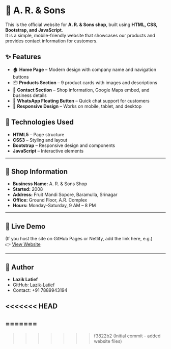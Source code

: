 # 🏪 A. R. & Sons 

This is the official website for **A. R. & Sons shop**, built using **HTML, CSS, Bootstrap, and JavaScript**.  
It is a simple, mobile-friendly website that showcases our products and provides contact information for customers.

## ✨ Features

- 🏠 **Home Page** – Modern design with company name and navigation buttons  
- 📦 **Products Section** – 9 product cards with images and descriptions  
- 📍 **Contact Section** – Shop information, Google Maps embed, and business details  
- 💬 **WhatsApp Floating Button** – Quick chat support for customers  
- 📱 **Responsive Design** – Works on mobile, tablet, and desktop  



## 🚀 Technologies Used

- **HTML5** – Page structure  
- **CSS3** – Styling and layout  
- **Bootstrap** – Responsive design and components  
- **JavaScript** – Interactive elements  

---

## 📍 Shop Information

- **Business Name:** A. R. & Sons Shop  
- **Started:** 2008  
- **Address:** Fruit Mandi Sopore, Baramulla, Srinagar  
- **Office:** Ground Floor, A.R. Complex  
- **Hours:** Monday–Saturday, 9 AM – 8 PM  

---

## 🔗 Live Demo

(If you host the site on GitHub Pages or Netlify, add the link here, e.g.)  
👉 [View Website](https://yourusername.github.io/your-repo-name/)

---

## 👤 Author

- **Lazik Latief**  
- GitHub: [Lazik-Latief](https://github.com/Lazik-Latief)  
- Contact: +91 7889943194  

<<<<<<< HEAD
---

=======
---
>>>>>>> f3822b2 (Initial commit - added website files)
